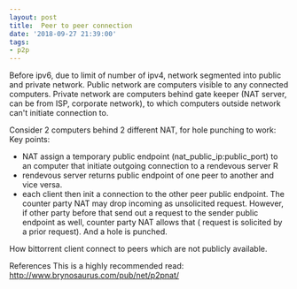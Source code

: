 ```yaml
---
layout: post
title:  Peer to peer connection
date: '2018-09-27 21:39:00'
tags:
- p2p
---
```

Before ipv6, due to limit of number of ipv4, network segmented into public and private network. Public network are computers visible to any connected computers. Private network are computers behind gate keeper (NAT server, can be from ISP, corporate network), to which computers outside network can't initiate connection to. 

Consider 2 computers behind 2 different NAT, for hole punching to work:
Key points:
- NAT assign a temporary public endpoint (nat_public_ip:public_port) to an computer that initiate outgoing connection to a rendevous server R
- rendevous server returns public endpoint of one peer to another and vice versa.
- each client then init a connection to the other peer public endpoint. The counter party NAT may drop incoming as unsolicited request. However, if other party before that send out a request to the sender public endpoint as well, counter party NAT allows that ( request is solicited by a prior request). And a hole is punched.

How bittorrent client connect to peers which are not publicly available.


References
This is a highly recommended read: http://www.brynosaurus.com/pub/net/p2pnat/
